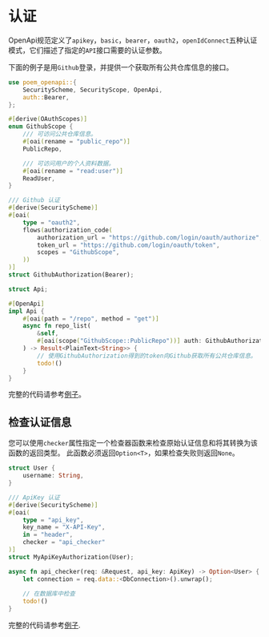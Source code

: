 # 认证

OpenApi规范定义了`apikey`，`basic`，`bearer`，`oauth2`，`openIdConnect`五种认证模式，它们描述了指定的`API`接口需要的认证参数。

下面的例子是用`Github`登录，并提供一个获取所有公共仓库信息的接口。

```rust
use poem_openapi::{
    SecurityScheme, SecurityScope, OpenApi,
    auth::Bearer,
};

#[derive(OAuthScopes)]
enum GithubScope {
    /// 可访问公共仓库信息。
    #[oai(rename = "public_repo")]
    PublicRepo,

    /// 可访问用户的个人资料数据。
    #[oai(rename = "read:user")]
    ReadUser,
}

/// Github 认证
#[derive(SecurityScheme)]
#[oai(
    type = "oauth2",
    flows(authorization_code(
        authorization_url = "https://github.com/login/oauth/authorize",
        token_url = "https://github.com/login/oauth/token",
        scopes = "GithubScope",
    ))
)]
struct GithubAuthorization(Bearer);

struct Api;

#[OpenApi]
impl Api {
    #[oai(path = "/repo", method = "get")]
    async fn repo_list(
        &self,
        #[oai(scope("GithubScope::PublicRepo"))] auth: GithubAuthorization,
    ) -> Result<PlainText<String>> {
        // 使用GithubAuthorization得到的token向Github获取所有公共仓库信息。
        todo!()
    }
}
```

完整的代码请参考[例子](https://github.com/poem-web/poem/tree/master/examples/openapi/auth-github)。

## 检查认证信息

您可以使用`checker`属性指定一个检查器函数来检查原始认证信息和将其转换为该函数的返回类型。 此函数必须返回`Option<T>`，如果检查失败则返回`None`。 

```rust
struct User {
    username: String,
}

/// ApiKey 认证
#[derive(SecurityScheme)]
#[oai(
    type = "api_key",
    key_name = "X-API-Key",
    in = "header",
    checker = "api_checker"
)]
struct MyApiKeyAuthorization(User);

async fn api_checker(req: &Request, api_key: ApiKey) -> Option<User> {
    let connection = req.data::<DbConnection>().unwrap();
    
    // 在数据库中检查
    todo!()
}
```

完整的代码请参考[例子](https://github.com/poem-web/poem/tree/master/examples/openapi/auth-apikey).